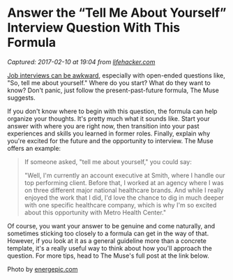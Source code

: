 # Answer the “Tell Me About Yourself” Interview Question With This Formula

_Captured: 2017-02-10 at 19:04 from [lifehacker.com](http://lifehacker.com/answer-the-tell-me-about-yourself-interview-question-1792152108?rev=1486598961817&utm_campaign=socialflow_lifehacker_twitter&utm_source=lifehacker_twitter&utm_medium=socialflow)_

[Job interviews can be awkward](http://lifehacker.com/ask-this-question-to-end-your-job-interview-on-a-good-n-1787624433), especially with open-ended questions like, "So, tell me about yourself." Where do you start? What do they want to know? Don't panic, just follow the present-past-future formula, The Muse suggests.

If you don't know where to begin with this question, the formula can help organize your thoughts. It's pretty much what it sounds like. Start your answer with where you are right now, then transition into your past experiences and skills you learned in former roles. Finally, explain why you're excited for the future and the opportunity to interview. The Muse offers an example:

> If someone asked, "tell me about yourself," you could say:
> 
> "Well, I'm currently an account executive at Smith, where I handle our top performing client. Before that, I worked at an agency where I was on three different major national healthcare brands. And while I really enjoyed the work that I did, I'd love the chance to dig in much deeper with one specific healthcare company, which is why I'm so excited about this opportunity with Metro Health Center."

Of course, you want your answer to be genuine and come naturally, and sometimes sticking too closely to a formula can get in the way of that. However, if you look at it as a general guideline more than a concrete template, it's a really useful way to think about how you'll approach the question. For more tips, head to The Muse's full post at the link below.

Photo by [energepic.com](https://www.pexels.com/photo/adult-blur-boss-business-288477/)
